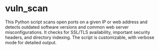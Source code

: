 # vuln_scan
This Python script scans open ports on a given IP or web address and detects outdated software versions and common web server misconfigurations. It checks for SSL/TLS availability, important security headers, and directory indexing. The script is customizable, with verbose mode for detailed output.
